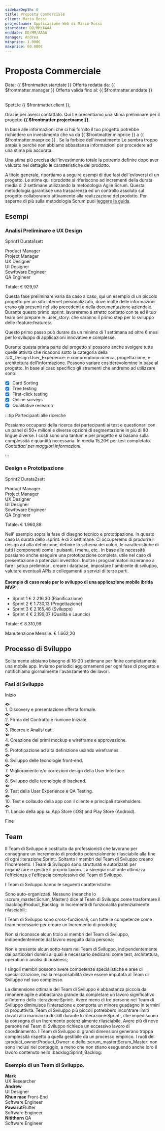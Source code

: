 ```yaml
---
sidebarDepth: 0
title: Proposta Commerciale
client: Mario Rossi
projectname: Applicazione Web di Mario Rossi
startdate: DD/MM/AAAA
enddate: DD/MM/AAAA
manager: Andrea
minprice: 1.000€
maxprice: 60.000€
---
```


# Proposta Commerciale

<div class="Header d-flex flex-justify-between">
<span class="Header-item text-center f6"> Data: {{ $frontmatter.startdate }} </span>
<span class="Header-item text-center f6"> Offerta redatta da: {{ $frontmatter.manager }} </span>
<span class="Header-item text-center f6"> Offerta valida fino al:  {{ $frontmatter.enddate }} </span>
</div><br>

Spett.le {{ $frontmatter.client }},

Grazie per averci contattato.
Qui Le presentiamo una stima preliminare per il progetto **{{ $frontmatter.projectname }}**.

In base alle informazioni che ci hai fornito il tuo progetto potrebbe richiedere un investimento che va da
<span title="minimum" class="Label bg-green">{{ $frontmatter.minprice }}</span> a <span title="maximum" class="Label bg-red">{{ $frontmatter.maxprice }}</span> . Se la forbice dell'investimento Le sembra troppo ampia è perchè non abbiamo abbastanza informazioni per procedere ad una stima più accurata.

Una stima più precisa dell'investimento totale la potremo definire dopo aver valutato nel dettaglio le caratteristiche del prodotto.

A titolo generale, riportiamo a seguire esempi di due fasi dell'evloversi di un progetto.
Le stime qui riprodotte si riferiscono ad incrementi della durata media di 2 settimane utilizzando la metodologia Agile Scrum.
Questa metodologia garantisce una trasparenza ed un controllo assoluto sul progetto collaborando attivamente alla realizzazione del prodotto.
Per saperne di più sulla metodologia Scrum puoi [leggere la guida](/scrum/).

## Esempi

### Analisi Preliminare e UX Design

<div class="Box box-shadow my-4">
  <div class="Box-header">
    <p>
      <span class="f6-light text-small float-left">Sprint<span class="Counter ml-1">1</span></span>
      <span class="f6-light  text-small float-right">Durata<span class="Counter ml-1">1sett</span></span>
    </p>
</div>

<div class="Box-body py-4">
    <span class="text-small text-gray mr-2">Product Manager</span>
    <span class="Progress" style="width: 300px">
        <div class="bg-green" style="width: 80%"></div>
    </span>
    <span class="text-small text-gray mr-2">Project Manager</span>
    <span class="Progress" style="width: 300px">
        <div class="bg-green" style="width: 30%"></div>
    </span>
    <span class="text-small text-gray mr-2">UX Designer</span>
    <span class="Progress" style="width: 300px">
        <div class="bg-green" style="width: 100%"></div>
    </span>
        <span class="text-small text-gray mr-2">UI Designer</span>
    <span class="Progress" style="width: 300px">
        <div class="bg-green" style="width: 20%"></div>
    </span>
    <span class="text-small text-gray mr-2">Sowftware Engineer</span>
    <span class="Progress" style="width: 300px">
        <div class="bg-green" style="width: 10%"></div>
    </span>
    <span class="text-small text-gray mr-2">QA Engineer</span>
    <span class="Progress" style="width: 300px">
        <div class="bg-green" style="width: 15%"></div>
    </span>
</div>
<div class="Box-footer text-right">
    <p class="Label Label--outline">Totale:  € 929,97</p>
  </div>
</div>

Questa fase preliminare varia da caso a caso, qui un esempio di un piccolo progetto per un sito internet personalizzato, dove molte delle informazioni erano già presenti nel sito precedenti e nella documentazione aziendale. Durante questo primo :sprint: lavoreremo a stretto contatto con te ed il tuo team per prepare le :user_story: che saranno il primo step per lo sviluppo delle :feature:features:.

Questo primo passo può durare da un minimo di 1 settimana ad oltre 6 mesi per lo sviluppo di applicazioni innovative e complesse.

Durante questa prima parte del progetto si possono anche svolgere tutte quelle attività che ricadono sotto la categoria della :UX_Design:User_Experience: e comprendono ricerca, progettazione, e architettura dell'informazione. Possono variare cosiderevolemtne in base al progetto. In base al caso specifico gli strumenti che andremo ad utilizzare sono:

- [x] Card Sorting
- [x] Tree testing
- [x] First-click testing
- [x] Online surveys
- [x] Qualitative research

:::tip Partecipanti alle ricerche

Possiamo occuparci della ricerca dei partecipanti ai test e questionari con un panel di 50+ milioni e diverse opzioni di segmentazione in più di 80 lingue diverse. I costi sono una tantum e per progetto e si basano sulla complessità e quantità necessaria. In media 15,20€ per test completato. _Contattaci per maggiori informazioni_.

:::

### Design e Prototipazione

<div class="Box box-shadow my-4">
  <div class="Box-header">
    <p><span class="f6-light text-small float-left">Sprint<span class="Counter ml-1">2</span></span>
    <span class="f6-light  text-small float-right">Durata<span class="Counter ml-1">2sett</span></span></p>
  </div>
  <div class="Box-body py-4">
      <span class="text-small text-gray mr-2">Product Manager</span>
      <span class="Progress" style="width: 300px">
          <div class="bg-green" style="width: 20%"></div>
      </span>
      <span class="text-small text-gray mr-2">Project Manager</span>
      <span class="Progress" style="width: 300px">
          <div class="bg-green" style="width: 50%"></div>
      </span>
      <span class="text-small text-gray mr-2">UX Designer</span>
      <span class="Progress" style="width: 300px">
          <div class="bg-green" style="width: 20%"></div>
      </span>
          <span class="text-small text-gray mr-2">UI Designer</span>
      <span class="Progress" style="width: 300px">
          <div class="bg-green" style="width: 100%"></div>
      </span>
      <span class="text-small text-gray mr-2">Sowftware Engineer</span>
      <span class="Progress" style="width: 300px">
          <div class="bg-green" style="width: 5%"></div>
      </span>
      <span class="text-small text-gray mr-2">QA Engineer</span>
      <span class="Progress" style="width: 300px">
          <div class="bg-green" style="width: 15%"></div>
      </span>
    <div class="Box-footer text-right">
      <p class="Label Label--outline">Totale:   € 1.960,88</p>
    </div>
  </div>
</div>

Nell' esempio sopra la fase di disegno tecnico e prototipazione. In questo caso la durata dello :sprint: è di 2 settimane. Ci occuperemo di produrre il design ad alta definizione, definire lo schema dei colori, le caratteristiche di tutti i componenti come i pulsanti, i menu, etc.. In base alle necessità possiamo anche eseguire una prototipazione completa, utile nel caso di presentazione a potenziali investitori. Inoltre i programmatori inzieranno a fare i setup preliminari, creare i database, impostare l'ambiente di sviluppo, valutare eventuali APIs e collegamenti a servizi di terze parti.

#### Esempio di caso reale per lo sviluppo di una applicazione mobile ibrida MVP:

<div class="Box box-shadow my-4">
    <ul>
      <li class="Box-row">
        <span title="Label: dark gray label" class="Label Label--gray float-right">Sprint 1</span>
        <span class="text-small text-gray">€ 2.216,30 (Pianificazione)</span>
      </li>
      <li class="Box-row">
      <span title="Label: dark gray label" class="Label Label--gray float-right">Sprint 2</span>
        <span class="text-small text-gray">€ 1.730,13 (Progettazione)</span>
      </li>
      <li class="Box-row">
      <span title="Label: dark gray label" class="Label Label--gray float-right">Sprint 3</span>
        <span class="text-small text-gray">€ 2.165,48 (Sviluppo)</span>
      </li>
      <li class="Box-row">
      <span title="Label: dark gray label" class="Label Label--gray float-right">Sprint 4</span>
        <span class="text-small text-gray">€ 2.199,07 (Qualità e Launcio)</span>
      </li>
    </ul>
  <div class="Box-footer my-2">
    <p class="Label Label--outline">Totale:   € 8.310,98</p>
    <p class="Label Label--outline float-right">Manutenzione Mensile:	 € 1.662,20</p>
  </div>
</div>


## Processo di Sviluppo

Solitamente abbiamo bisogno di 16-20 settimane per finire completamente una mobile app.
Inviamo periodici aggiornamenti per ogni fase di progetto e notifichiamo giornalmente l'avanzamento dei lavori.

### Fasi di Sviluppo

<span class="Counter bg-green text-white">Inizio</span>

<div class="TimelineItem TimelineItem--condensed">
<div class="TimelineItem-badge">
<svg class="octicon octicon-git-commit" viewBox="0 0 14 16" version="1.1" width="14" height="16" aria-hidden="true">
<path fill-rule="evenodd" d="M10.86 7c-.45-1.72-2-3-3.86-3-1.86 0-3.41 1.28-3.86 3H0v2h3.14c.45 1.72 2 3 3.86 3 1.86 0 3.41-1.28 3.86-3H14V7h-3.14zM7 10.2c-1.22 0-2.2-.98-2.2-2.2 0-1.22.98-2.2 2.2-2.2 1.22 0 2.2.98 2.2 2.2 0 1.22-.98 2.2-2.2 2.2z"></path>
</svg>
</div>
<div class="TimelineItem-body">
1. Discovery e presentazione offerta formale.
</div>
</div>
<div class="TimelineItem TimelineItem--condensed">
<div class="TimelineItem-badge">
<svg class="octicon octicon-git-commit" viewBox="0 0 14 16" version="1.1" width="14" height="16" aria-hidden="true">
<path fill-rule="evenodd" d="M10.86 7c-.45-1.72-2-3-3.86-3-1.86 0-3.41 1.28-3.86 3H0v2h3.14c.45 1.72 2 3 3.86 3 1.86 0 3.41-1.28 3.86-3H14V7h-3.14zM7 10.2c-1.22 0-2.2-.98-2.2-2.2 0-1.22.98-2.2 2.2-2.2 1.22 0 2.2.98 2.2 2.2 0 1.22-.98 2.2-2.2 2.2z"></path>
</svg>
</div>
<div class="TimelineItem-body">
2. Firma del Contratto e riunione Iniziale.
</div>
</div>
<div class="TimelineItem TimelineItem--condensed">
<div class="TimelineItem-badge">
<svg class="octicon octicon-git-commit" viewBox="0 0 14 16" version="1.1" width="14" height="16" aria-hidden="true">
<path fill-rule="evenodd" d="M10.86 7c-.45-1.72-2-3-3.86-3-1.86 0-3.41 1.28-3.86 3H0v2h3.14c.45 1.72 2 3 3.86 3 1.86 0 3.41-1.28 3.86-3H14V7h-3.14zM7 10.2c-1.22 0-2.2-.98-2.2-2.2 0-1.22.98-2.2 2.2-2.2 1.22 0 2.2.98 2.2 2.2 0 1.22-.98 2.2-2.2 2.2z"></path>
</svg>
</div>
<div class="TimelineItem-body">
3. Ricerca e Analisi dati.
</div>
</div>
<div class="TimelineItem TimelineItem--condensed">
<div class="TimelineItem-badge">
<svg class="octicon octicon-git-commit" viewBox="0 0 14 16" version="1.1" width="14" height="16" aria-hidden="true">
<path fill-rule="evenodd" d="M10.86 7c-.45-1.72-2-3-3.86-3-1.86 0-3.41 1.28-3.86 3H0v2h3.14c.45 1.72 2 3 3.86 3 1.86 0 3.41-1.28 3.86-3H14V7h-3.14zM7 10.2c-1.22 0-2.2-.98-2.2-2.2 0-1.22.98-2.2 2.2-2.2 1.22 0 2.2.98 2.2 2.2 0 1.22-.98 2.2-2.2 2.2z"></path>
</svg>
</div>
<div class="TimelineItem-body">
4. Creazione dei primi mockup e wireframe e approvazione.
</div>
</div>
<div class="TimelineItem TimelineItem--condensed">
<div class="TimelineItem-badge">
<svg class="octicon octicon-git-commit" viewBox="0 0 14 16" version="1.1" width="14" height="16" aria-hidden="true">
<path fill-rule="evenodd" d="M10.86 7c-.45-1.72-2-3-3.86-3-1.86 0-3.41 1.28-3.86 3H0v2h3.14c.45 1.72 2 3 3.86 3 1.86 0 3.41-1.28 3.86-3H14V7h-3.14zM7 10.2c-1.22 0-2.2-.98-2.2-2.2 0-1.22.98-2.2 2.2-2.2 1.22 0 2.2.98 2.2 2.2 0 1.22-.98 2.2-2.2 2.2z"></path>
</svg>
</div>
<div class="TimelineItem-body">
5.  Prototipazione ad alta definizione usando wireframes.
</div>
</div>
<div class="TimelineItem TimelineItem--condensed">
<div class="TimelineItem-badge">
<svg class="octicon octicon-git-commit" viewBox="0 0 14 16" version="1.1" width="14" height="16" aria-hidden="true">
<path fill-rule="evenodd" d="M10.86 7c-.45-1.72-2-3-3.86-3-1.86 0-3.41 1.28-3.86 3H0v2h3.14c.45 1.72 2 3 3.86 3 1.86 0 3.41-1.28 3.86-3H14V7h-3.14zM7 10.2c-1.22 0-2.2-.98-2.2-2.2 0-1.22.98-2.2 2.2-2.2 1.22 0 2.2.98 2.2 2.2 0 1.22-.98 2.2-2.2 2.2z"></path>
</svg>
</div>
<div class="TimelineItem-body">
6. Sviluppo delle tecnologie front-end.
</div>
</div>
<div class="TimelineItem TimelineItem--condensed">
<div class="TimelineItem-badge">
<svg class="octicon octicon-git-commit" viewBox="0 0 14 16" version="1.1" width="14" height="16" aria-hidden="true">
<path fill-rule="evenodd" d="M10.86 7c-.45-1.72-2-3-3.86-3-1.86 0-3.41 1.28-3.86 3H0v2h3.14c.45 1.72 2 3 3.86 3 1.86 0 3.41-1.28 3.86-3H14V7h-3.14zM7 10.2c-1.22 0-2.2-.98-2.2-2.2 0-1.22.98-2.2 2.2-2.2 1.22 0 2.2.98 2.2 2.2 0 1.22-.98 2.2-2.2 2.2z"></path>
</svg>
</div>
<div class="TimelineItem-body">
7. Miglioramento e/o correzioni design della User Interface.
</div>
</div>
<div class="TimelineItem TimelineItem--condensed">
<div class="TimelineItem-badge">
<svg class="octicon octicon-git-commit" viewBox="0 0 14 16" version="1.1" width="14" height="16" aria-hidden="true">
<path fill-rule="evenodd" d="M10.86 7c-.45-1.72-2-3-3.86-3-1.86 0-3.41 1.28-3.86 3H0v2h3.14c.45 1.72 2 3 3.86 3 1.86 0 3.41-1.28 3.86-3H14V7h-3.14zM7 10.2c-1.22 0-2.2-.98-2.2-2.2 0-1.22.98-2.2 2.2-2.2 1.22 0 2.2.98 2.2 2.2 0 1.22-.98 2.2-2.2 2.2z"></path>
</svg>
</div>
<div class="TimelineItem-body">
8. Sviluppo delle tecnologie di backend.
</div>
</div>
<div class="TimelineItem TimelineItem--condensed">
<div class="TimelineItem-badge">
<svg class="octicon octicon-git-commit" viewBox="0 0 14 16" version="1.1" width="14" height="16" aria-hidden="true">
<path fill-rule="evenodd" d="M10.86 7c-.45-1.72-2-3-3.86-3-1.86 0-3.41 1.28-3.86 3H0v2h3.14c.45 1.72 2 3 3.86 3 1.86 0 3.41-1.28 3.86-3H14V7h-3.14zM7 10.2c-1.22 0-2.2-.98-2.2-2.2 0-1.22.98-2.2 2.2-2.2 1.22 0 2.2.98 2.2 2.2 0 1.22-.98 2.2-2.2 2.2z"></path>
</svg>
</div>
<div class="TimelineItem-body">
9. Test della User Experience e QA Testing.
</div>
</div>
<div class="TimelineItem TimelineItem--condensed">
<div class="TimelineItem-badge">
<svg class="octicon octicon-git-commit" viewBox="0 0 14 16" version="1.1" width="14" height="16" aria-hidden="true">
<path fill-rule="evenodd" d="M10.86 7c-.45-1.72-2-3-3.86-3-1.86 0-3.41 1.28-3.86 3H0v2h3.14c.45 1.72 2 3 3.86 3 1.86 0 3.41-1.28 3.86-3H14V7h-3.14zM7 10.2c-1.22 0-2.2-.98-2.2-2.2 0-1.22.98-2.2 2.2-2.2 1.22 0 2.2.98 2.2 2.2 0 1.22-.98 2.2-2.2 2.2z"></path>
</svg>
</div>
<div class="TimelineItem-body">
10. Test e collaudo della app con il cliente e principali stakeholders.
</div>
</div>
<div class="TimelineItem TimelineItem--condensed">
<div class="TimelineItem-badge">
<svg class="octicon octicon-git-commit" viewBox="0 0 14 16" version="1.1" width="14" height="16" aria-hidden="true">
<path fill-rule="evenodd" d="M10.86 7c-.45-1.72-2-3-3.86-3-1.86 0-3.41 1.28-3.86 3H0v2h3.14c.45 1.72 2 3 3.86 3 1.86 0 3.41-1.28 3.86-3H14V7h-3.14zM7 10.2c-1.22 0-2.2-.98-2.2-2.2 0-1.22.98-2.2 2.2-2.2 1.22 0 2.2.98 2.2 2.2 0 1.22-.98 2.2-2.2 2.2z"></path>
</svg>
</div>
<div class="TimelineItem-body">
11. Lancio della app su App Store (iOS) and Play Store (Android).
</div>
</div>

<span class="Counter bg-red text-white">Fine</span>

## Team

Il Team di Sviluppo è costituito da professionisti che lavorano per consegnare un incremento di prodotto potenzialmente rilasciabile alla fine di ogni :iterazione:Sprint:. Soltanto i membri del Team di Sviluppo creano l’incremento. I Team di Sviluppo sono strutturati e autorizzati per organizzare e gestire il proprio lavoro. La sinergia risultante ottimizza l’efficienza e l’efficacia complessive del Team di Sviluppo.

I Team di Sviluppo hanno le seguenti caratteristiche:

Sono auto-organizzati. Nessuno (neanche lo :scrum_master:Scrum_Master:) dice al Team di Sviluppo come trasformare il :backlog:Product_Backlog: in Incrementi di funzionalità potenzialmente rilasciabili;

I Team di Sviluppo sono cross-funzionali, con tutte le competenze come team necessarie per creare un Incremento di prodotto;

Non si riconosce alcun titolo ai membri del Team di Sviluppo, indipendentemente dal lavoro eseguito dalla persona;

Non è presente alcun sotto-team nel Team di Sviluppo, indipendentemente dai particolari domini ai quali è necessario dedicarsi come test, architettura, operation o analisi di business;

I singoli membri possono avere competenze specialistiche e aree di specializzazione, ma la responsabilità deve essere imputata al Team di Sviluppo nel suo complesso.

La dimensione ottimale del Team di Sviluppo è abbastanza piccola da rimanere agile e abbastanza grande da completare un lavoro significativo all’interno dello :iterazione:Sprint:. Avere meno di tre persone nel Team di Sviluppo diminuisce l’interazione e comporta un minore guadagno in termini di produttività. Team di Sviluppo più piccoli potrebbero incontrare limiti dovuti alla mancanza di skill durante lo :iterazione:Sprint:, che impediscono la consegna di un Incremento potenzialmente rilasciabile. Avere più di nove persone nel Team di Sviluppo richiede un eccessivo lavoro di coordinamento. I Team di Sviluppo di grandi dimensioni generano troppa complessità rispetto a quella gestibile da un processo empirico. I ruoli del :product_owner:Product_Owner: e dello :scrum_master:Scrum_Master: non sono inclusi nel conteggio, a meno che non stiano eseguendo anche loro il lavoro contenuto nello :backlog:Sprint_Backlog:

### Esempio di un Team di Sviluppo.

<div class="Box Box--condensed  my-6">
  <div class="Box-row d-flex flex-items-center">
    <div class="flex-auto">
      <strong>Mark</strong>
      <div class="text-small text-gray-light">
        UX Researcher
      </div>
    </div>
  </div>
  <div class="Box-row d-flex flex-items-center">
    <div class="flex-auto">
      <strong>Andrew</strong>
      <div class="text-small text-gray-light">
        UI Designer
      </div>
    </div>
  </div>
  <div class="Box-row d-flex flex-items-center">
    <div class="flex-auto">
      <strong>Khun mae</strong> <span class="Label bg-gray text-gray px-2 float-right">Front-End</span> 
      <div class="text-small text-gray-light">
        Software Engineer
      </div>
    </div>
  </div>
    <div class="Box-row d-flex flex-items-center">
    <div class="flex-auto">
      <strong>Pawarut</strong><span class="Label bg-gray text-gray px-2 float-right">Flutter</span>
      <div class="text-small text-gray-light">
        Software Engineer
      </div>
    </div>
  </div>
      <div class="Box-row d-flex flex-items-center">
    <div class="flex-auto">
      <strong>Nitithorn</strong> <span class="Label bg-gray text-gray px-2 float-right">QA</span>
      <div class="text-small text-gray-light">
        Software Engineer
      </div>
    </div>
  </div>
</div>
